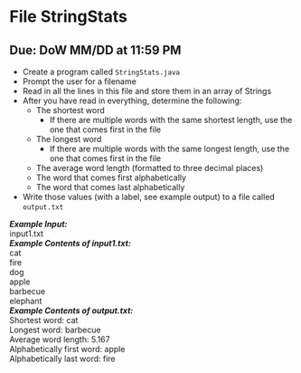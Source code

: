 # File StringStats

## Due: DoW MM/DD at 11:59 PM

- Create a program called `StringStats.java`
- Prompt the user for a filename
- Read in all the lines in this file and store them in an array of Strings
- After you have read in everything, determine the following:
  - The shortest word
    - If there are multiple words with the same shortest length, use the one that comes first in the file
  - The longest word
    - If there are multiple words with the same longest length, use the one that comes first in the file
  - The average word length (formatted to three decimal places)
  - The word that comes first alphabetically
  - The word that comes last alphabetically
- Write those values (with a label, see example output) to a file called `output.txt`

***Example Input:***\
input1.txt\
***Example Contents of input1.txt:***\
cat\
fire\
dog\
apple\
barbecue\
elephant\
***Example Contents of output.txt:***\
Shortest word: cat\
Longest word: barbecue\
Average word length: 5.167\
Alphabetically first word: apple\
Alphabetically last word: fire
